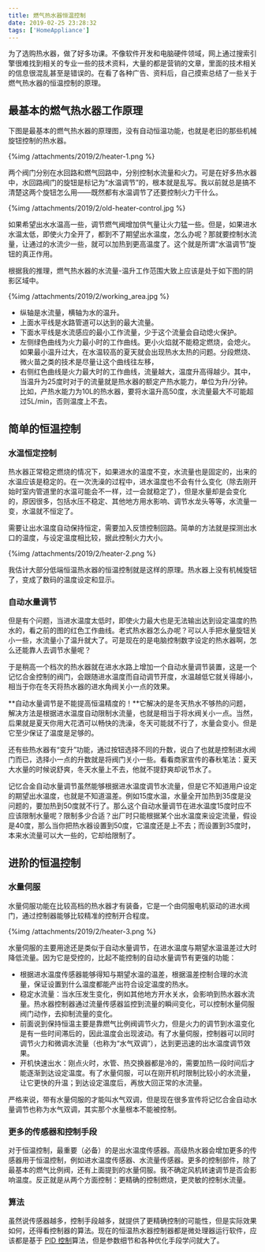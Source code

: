 ```yaml
---
title: 燃气热水器恒温控制
date: 2019-02-25 23:28:32
tags: ['HomeAppliance']
---
```


为了选购热水器，做了好多功课。不像软件开发和电脑硬件领域，网上通过搜索引擎很难找到相关的专业一些的技术资料，大量的都是营销的文章，里面的技术相关的信息很混乱甚至是错误的。在看了各种广告、资料后，自己摸索总结了一些关于燃气热水器的恒温控制的原理。

<!-- more -->

## 最基本的燃气热水器工作原理

下图是最基本的燃气热水器的原理图，没有自动恒温功能，也就是老旧的那些机械旋钮控制的热水器。

{%img /attachments/2019/2/heater-1.png %}

两个阀门分别在水回路和燃气回路中，分别控制水流量和火力。可是在好多热水器中，水回路阀门的旋钮是标记为“水温调节”的，根本就是乱写。我以前就总是搞不清楚这两个旋钮怎么用——既然都有水温调节了还要控制火力干什么。

{%img /attachments/2019/2/old-heater-control.jpg %}

如果希望出水水温高一些，调节燃气阀增加供气量让火力猛一些。但是，如果进水水温太低，即使火力全开了，都到不了期望出水温度，怎么办呢？那就要控制水流量，让通过的水流少一些，就可以加热到更高温度了。这个就是所谓“水温调节”旋钮的真正作用。

根据我的推理，燃气热水器的水流量-温升工作范围大致上应该是处于如下图的阴影区域中。

{%img /attachments/2019/2/working_area.jpg %}

- 纵轴是水流量，横轴为水的温升。
- 上面水平线是水路管道可以达到的最大流量。
- 下面水平线是水流感应的最小工作流量，少于这个流量会自动熄火保护。
- 左侧绿色曲线为火力最小时的工作曲线。更小火焰就不能稳定燃烧，会熄火。如果最小温升过大，在水温较高的夏天就会出现热水太热的问题。分段燃烧、微火苗之类的技术是尽量让这个曲线往左移，
- 右侧红色曲线是火力最大时的工作曲线，流量越大，温度升高得越少。其中，当温升为25度时对于的流量就是热水器的额定产热水能力，单位为升/分钟。比如，产热水能力为10L的热水器，要将水温升高50度，水流量最大不可能超过5L/min，否则温度上不去。

## 简单的恒温控制

### 水温恒定控制

热水器正常稳定燃烧的情况下，如果进水的温度不变，水流量也是固定的，出来的水温应该是稳定的。在一次洗澡的过程中，进水温度也不会有什么变化（除去刚开始时室内管道里的水温可能会不一样，过一会就稳定了），但是水量却是会变化的，原因很多，包括水压不稳定、其他地方用水影响、调节水龙头等等，水流量一变，水温就不恒定了。

需要让出水温度自动保持恒定，需要加入反馈控制回路。简单的方法就是探测出水口的温度，与设定温度相比较，据此控制火力大小。

{%img /attachments/2019/2/heater-2.png %}

我估计大部分低端恒温热水器的恒温控制就是这样的原理。热水器上没有机械旋钮了，变成了数码的温度设定和显示。

### 自动水量调节

但是有个问题，当进水温度太低时，即使火力最大也是无法输出达到设定温度的热水的，看之前的图的红色工作曲线。老式热水器怎么办呢？可以人手把水量旋钮关小一些，水流量小了温升就大了。可是现在的是电脑控制数字设定的热水器啊，怎么还能靠人去调节水量呢？

于是稍高一个档次的热水器就在进水水路上增加一个自动水量调节装置，这是一个记忆合金控制的阀门，会跟随进水温度而自动调节开度，水温越低它就关得越小，相当于你在冬天将热水器的进水角阀关小一点的效果。

**自动水量调节是不能提高恒温精度的！**它解决的是冬天热水不够热的问题，解决方法是根据进水温度自动限制水流量，也就是相当于将水阀关小一点。当然，后果就是夏天你用大花洒可以畅快的洗澡，冬天可能就不行了，水量会变小。但是它至少保证了温度是足够的。

还有些热水器有“变升”功能，通过按钮选择不同的升数，说白了也就是控制进水阀门而已，选择小一点的升数就是将阀门关小一些。看看商家宣传的春秋笔法：夏天大水量的时候说舒爽，冬天水量上不去，他就不提舒爽却说节水了。

记忆合金自动水量调节虽然能够根据进水温度调节水流量，但是它不知道用户设定的期望出水温度，也就是不知道温差。例如15度水温，水量全开加热到35度是没问题的，要加热到50度就不行了。那么这个自动水量调节在进水温度15度时应不应该限制水量呢？限制多少合适？出厂时只能根据某个出水温度来设定流量，假设是40度，那么当你把热水器设置到50度，它温度还是上不去；而设置到35度时，本来水流量可以大一些的，它却给限制了。

## 进阶的恒温控制

### 水量伺服

水量伺服功能在比较高档的热水器才有装备，它是一个由伺服电机驱动的进水阀门，通过控制器能够比较精准的控制开合程度。

{%img /attachments/2019/2/heater-3.png %}

水量伺服的主要用途还是类似于自动水量调节，在进水温度与期望水温温差过大时降低流量。因为它是受控的，比起不能控制的自动水量调节有更强的功能：

- 根据进水温度传感器能够得知与期望水温的温差，根据温差控制合理的水流量，保证设置到什么温度都能产出符合设定温度的热水。
- 稳定水流量：当水压发生变化，例如其他地方开水关水，会影响到热水器水流量。热水器控制器通过流量传感器监控到流量的瞬间变化，可以控制水量伺服阀门动作，去抑制流量的变化。
- 前面说到保持恒温主要是靠燃气比例阀调节火力，但是火力的调节到水温变化是有一些时间滞后的，因此温度会出现波动。有了水量伺服，控制器可以同时调节火力和微调水流量（也称为“水气双调”），达到更迅速的出水温度调节效果。
- 开机快速出水：刚点火时，水管、热交换器都是冷的，需要加热一段时间后才能逐渐到达设定温度。有了水量伺服，可以在刚开机时限制比较小的水流量，让它更快的升温；到达设定温度后，再放大回正常的水流量。

严格来说，带有水量伺服的才能叫水气双调，但是现在很多宣传将记忆合金自动水量调节也称为水气双调，其实那个水量根本不能被控制。

### 更多的传感器和控制手段

对于恒温控制，最重要（必备）的是出水温度传感器。高级热水器会增加更多的传感器用于恒温控制，例如进水温度传感器、水流量传感器。更多的控制部件，除了最基本的燃气比例阀，还有上面提到的水量伺服。我不确定风机转速调节是否会影响温度。反正就是从两个方面控制：更精确的控制燃烧，更灵敏的控制水流量。

### 算法

虽然说传感器越多，控制手段越多，就提供了更精确控制的可能性，但是实际效果如何，还得看控制器的算法。现在的恒温热水器控制器都是微处理器运行软件，应该都是基于 [PID 控制](https://www.wikiwand.com/zh-hant/PID%E6%8E%A7%E5%88%B6%E5%99%A8)算法，但是参数细节和各种优化手段学问就大了。

